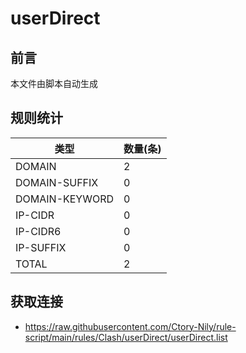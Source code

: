 # userDirect

## 前言
本文件由脚本自动生成

## 规则统计
| 类型 | 数量(条)  | 
| ---- | ----  |
| DOMAIN | 2  | 
| DOMAIN-SUFFIX | 0  | 
| DOMAIN-KEYWORD | 0  | 
| IP-CIDR | 0  | 
| IP-CIDR6 | 0  | 
| IP-SUFFIX | 0  | 
| TOTAL | 2  | 

## 获取连接
- https://raw.githubusercontent.com/Ctory-Nily/rule-script/main/rules/Clash/userDirect/userDirect.list 
